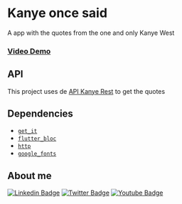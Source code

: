 # Kanye once said

A app with the quotes from the one and only Kanye West
### [Video Demo](https://www.youtube.com/watch?v=2xHJQGgG2KI)

## API

This project uses de [API Kanye Rest](https://kanye.rest/) to get the quotes

## Dependencies

- [`get_it`](https://pub.dev/packages/get_it)
- [`flutter_bloc`](https://pub.dev/packages/flutter_bloc)
- [`http`](https://pub.dev/packages/http)
- [`google_fonts`](https://pub.dev/packages/google_fonts)

## About me

[![Linkedin Badge](https://img.shields.io/badge/LinkedIn-0077B5?style=for-the-badge&logo=linkedin&logoColor=white)](https://www.linkedin.com/in/jeszgoncalves/)
[![Twitter Badge](https://img.shields.io/badge/Twitter-1DA1F2?style=for-the-badge&logo=twitter&logoColor=white)](https://twitter.com/trallerd)
[![Youtube Badge](https://img.shields.io/badge/YouTube-FF0000?style=for-the-badge&logo=youtube&logoColor=white)](https://www.youtube.com/channel/UCHmlPQF6AVr3y7fj7TE-7Hw)
